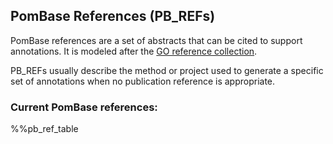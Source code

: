 ## PomBase References (PB_REFs)

PomBase references are a set of abstracts that can be cited to support
annotations. It is modeled after the
[GO reference collection](http://www.geneontology.org/doc/GO.references).

PB_REFs usually describe the method or project used to generate a
specific set of annotations when no publication reference is
appropriate.

### Current PomBase references:

%%pb_ref_table
